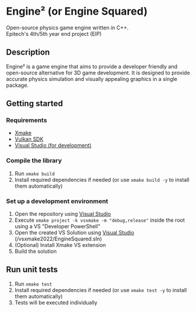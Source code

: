 # Engine² (or Engine Squared)

Open-source physics game engine written in C++.
<br>
Epitech's 4th/5th year end project (EIP)

## Description

Engine² is a game engine that aims to provide a developer friendly and open-source alternative for 3D game development.
It is designed to provide accurate physics simulation and visually appealing graphics in a single package.

## Getting started

### Requirements

- [Xmake](https://xmake.io/#/)
- [Vulkan SDK](https://vulkan.lunarg.com/sdk/home)
- [Visual Studio (for development)](https://visualstudio.microsoft.com/)

### Compile the library

1. Run `xmake build`
2. Install required dependencies if needed (or use `xmake build -y` to install them automatically)

### Set up a development environment

1. Open the repository using [Visual Studio](https://visualstudio.microsoft.com/)
2. Execute `xmake project -k vsxmake -m "debug,release"` inside the root using a VS "Developer PowerShell"
3. Open the created VS Solution using [Visual Studio](https://visualstudio.microsoft.com/) (/vsxmake2022/EngineSquared.sln)
4. (Optional) Install Xmake VS extension
5. Build the solution

## Run unit tests

1. Run `xmake test`
2. Install required dependencies if needed (or use `xmake test -y` to install them automatically)
3. Tests will be executed individually

